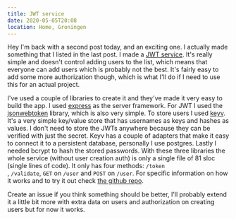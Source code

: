 ```yaml
---
title: JWT service
date: 2020-05-05T20:08
location: Home, Groningen
---
```


Hey I'm back with a second post today, and an exciting one. I actually made
something that I listed in the last post. I made a
[JWT service](https://github.com/mees-/jwt-service). It's really simple and
doesn't control adding users to the list, which means that everyone can add
users which is probably not the best. It's fairly easy to add some more 
authorization though, which is what I'll do if I need to use this for an actual
project.

I've used a couple of libraries to create it and they've made it very easy to
build the app. I used [express](https://expressjs.com/) as the server framework.
For JWT I used the
[jsonwebtoken](https://github.com/auth0/node-jsonwebtoken#readme) library, which
is also very simple. To store users I used
[keyv](https://github.com/lukechilds/keyv). It's a very simple key/value store
that has usernames as keys and hashes as values. I don't need to store the JWTs
anywhere because they can be verified with just the secret. Keyv has a couple of
adapters that make it easy to connect it to a persistent database, personally I
use postgres. Lastly I needed bcrypt to hash the stored passwords. With these
three libraries the whole service (without user creation auth) is only a single
file of 81 sloc (single lines of code). It only has four methods: <code>/token
</code>, <code>/validate</code>, <code>GET</code> on <code>/user</code> and
<code>POST</code> on <code>/user</code>. For specific information on how it
works and to try it out check
[the github repo](https://github.com/mees-/jwt-service).

Create an issue if you think something should be better, I'll probably extend it
a little bit more with extra data on users and authorization on creating users
but for now it works.
